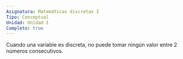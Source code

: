 ```yaml
---
Asignatura: Matemáticas discretas I
Tipo: Conceptual
Unidad: Unidad 1
Completo: true
---
```



Cuando una variable es discreta, no puede tomar ningún valor entre 2 números consecutivos.